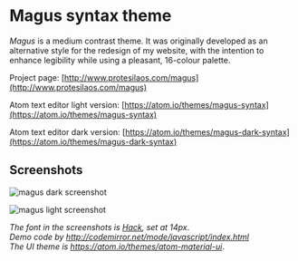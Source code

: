 # Magus syntax theme

*Magus* is a medium contrast theme. It was originally developed as an alternative style for the redesign of my website, with the intention to enhance legibility while using a pleasant, 16-colour palette.

Project page: [http://www.protesilaos.com/magus](http://www.protesilaos.com/magus)

Atom text editor light version: [https://atom.io/themes/magus-syntax](https://atom.io/themes/magus-syntax)

Atom text editor dark version: [https://atom.io/themes/magus-dark-syntax](https://atom.io/themes/magus-dark-syntax)

## Screenshots

![magus dark screenshot](https://raw.githubusercontent.com/protesilaos/prot16/master/magus/img/magus_dark_sample.png)

![magus light screenshot](https://raw.githubusercontent.com/protesilaos/prot16/master/magus/img/magus_light_sample.png)

*The font in the screenshots is [Hack](https://github.com/chrissimpkins/Hack), set at 14px*.  
*Demo code by http://codemirror.net/mode/javascript/index.html*  
*The UI theme is https://atom.io/themes/atom-material-ui*.
